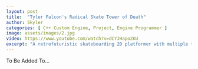 ```yaml
---
layout: post
title:  "Tyler Falcon's Radical Skate Tower of Death"
author: Skyler
categories: [ C++ Custom Engine, Project, Engine Programmer ]
image: assets/images/2.jpg
video: https://www.youtube.com/watch?v=dCYJHapo2KU
excerpt: "A retrofuturistic skateboarding 2D platformer with multiple tricks, grindrails, and halfpipes!"
---
```


To Be Added To...